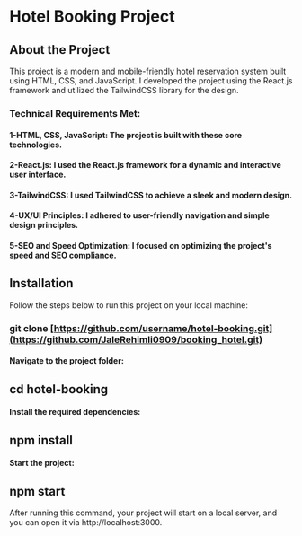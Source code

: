 # Hotel Booking Project
## About the Project
This project is a modern and mobile-friendly hotel reservation system built using HTML, CSS, and JavaScript. I developed the project using the React.js framework and utilized the TailwindCSS library for the design.

### Technical Requirements Met:

#### 1-HTML, CSS, JavaScript: The project is built with these core technologies.

#### 2-React.js: I used the React.js framework for a dynamic and interactive user interface.

#### 3-TailwindCSS: I used TailwindCSS to achieve a sleek and modern design.

#### 4-UX/UI Principles: I adhered to user-friendly navigation and simple design principles.

#### 5-SEO and Speed Optimization: I focused on optimizing the project's speed and SEO compliance.

## Installation

Follow the steps below to run this project on your local machine:

### git clone [https://github.com/username/hotel-booking.git](https://github.com/JaleRehimli0909/booking_hotel.git)

#### Navigate to the project folder:

## cd hotel-booking

#### Install the required dependencies:

## npm install

#### Start the project:

## npm start

After running this command, your project will start on a local server, and you can open it via http://localhost:3000.

